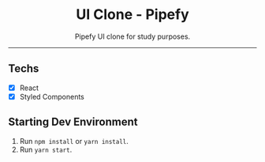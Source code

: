 <h1 align="center">
UI Clone - Pipefy
</h1>

<p align="center">Pipefy UI clone for study purposes.</p>

<hr>

## Techs

- [x] React
- [x] Styled Components

## Starting Dev Environment

1. Run `npm install` or `yarn install`.<br />
2. Run `yarn start`.<br />
